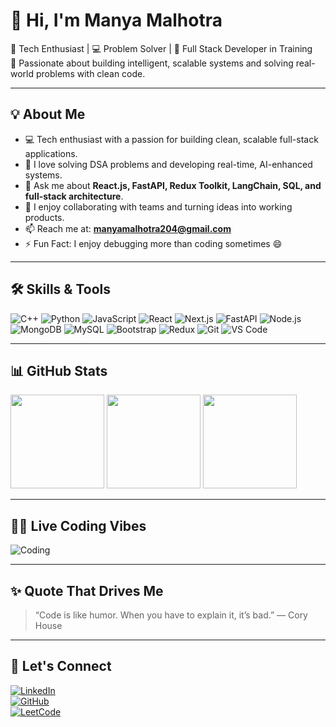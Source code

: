 # 👋 Hi, I'm Manya Malhotra

🚀 Tech Enthusiast | 💻 Problem Solver | 🔧 Full Stack Developer in Training  
🎯 Passionate about building intelligent, scalable systems and solving real-world problems with clean code.

---

## 💡 About Me
- 💻 Tech enthusiast with a passion for building clean, scalable full-stack applications.
- 🧠 I love solving DSA problems and developing real-time, AI-enhanced systems.
- 💬 Ask me about **React.js, FastAPI, Redux Toolkit, LangChain, SQL, and full-stack architecture**.
- 🤝 I enjoy collaborating with teams and turning ideas into working products.
- 📫 Reach me at: **manyamalhotra204@gmail.com**
- ⚡ Fun Fact: I enjoy debugging more than coding sometimes 😄

---

## 🛠️ Skills & Tools

![C++](https://img.shields.io/badge/C++-00599C?style=flat&logo=cplusplus&logoColor=white)
![Python](https://img.shields.io/badge/Python-3776AB?style=flat&logo=python&logoColor=white)
![JavaScript](https://img.shields.io/badge/JavaScript-F7DF1E?style=flat&logo=javascript&logoColor=black)
![React](https://img.shields.io/badge/React-20232A?style=flat&logo=react)
![Next.js](https://img.shields.io/badge/Next.js-000000?style=flat&logo=next.js)
![FastAPI](https://img.shields.io/badge/FastAPI-005571?style=flat&logo=fastapi)
![Node.js](https://img.shields.io/badge/Node.js-339933?style=flat&logo=nodedotjs)
![MongoDB](https://img.shields.io/badge/MongoDB-4EA94B?style=flat&logo=mongodb)
![MySQL](https://img.shields.io/badge/MySQL-4479A1?style=flat&logo=mysql)
![Bootstrap](https://img.shields.io/badge/Bootstrap-563D7C?style=flat&logo=bootstrap)
![Redux](https://img.shields.io/badge/Redux-593D88?style=flat&logo=redux)
![Git](https://img.shields.io/badge/Git-F05032?style=flat&logo=git)
![VS Code](https://img.shields.io/badge/VS_Code-007ACC?style=flat&logo=visual-studio-code)

---

## 📊 GitHub Stats

<img src="https://github-readme-stats.vercel.app/api?username=Manya204&show_icons=true&theme=tokyonight&count_private=true" height="150px"/>  
<img src="https://github-readme-streak-stats.herokuapp.com?user=Manya204&theme=tokyonight&hide_border=false" height="150px"/>  
<img src="https://github-readme-stats.vercel.app/api/top-langs/?username=Manya204&layout=compact&theme=tokyonight" height="150px"/>

---

## 🧑‍💻 Live Coding Vibes

![Coding](https://cdn.dribbble.com/users/1059583/screenshots/4171367/coding-freak.gif)

---

## ✨ Quote That Drives Me

> “Code is like humor. When you have to explain it, it’s bad.” — Cory House

---

## 🔗 Let's Connect

[![LinkedIn](https://img.shields.io/badge/LinkedIn-blue?style=flat&logo=linkedin)](https://www.linkedin.com/in/manya-malhotra-73020b22a/)  
[![GitHub](https://img.shields.io/badge/GitHub-black?style=flat&logo=github)](https://github.com/Manya204)  
[![LeetCode](https://img.shields.io/badge/LeetCode-FFA116?style=flat&logo=leetcode)](https://leetcode.com/u/manya204/)
